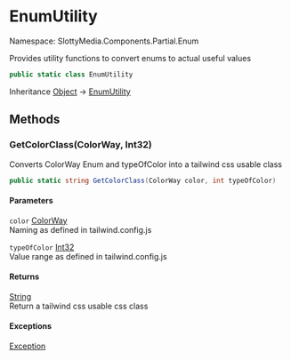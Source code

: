 # EnumUtility

Namespace: SlottyMedia.Components.Partial.Enum

Provides utility functions to convert enums to actual useful values

```csharp
public static class EnumUtility
```

Inheritance [Object](https://docs.microsoft.com/en-us/dotnet/api/system.object) → [EnumUtility](./slottymedia.components.partial.enum.enumutility.md)

## Methods

### **GetColorClass(ColorWay, Int32)**

Converts ColorWay Enum and typeOfColor into a tailwind css usable class

```csharp
public static string GetColorClass(ColorWay color, int typeOfColor)
```

#### Parameters

`color` [ColorWay](./slottymedia.components.partial.enum.colorway.md)<br>
Naming as defined in tailwind.config.js

`typeOfColor` [Int32](https://docs.microsoft.com/en-us/dotnet/api/system.int32)<br>
Value range as defined in tailwind.config.js

#### Returns

[String](https://docs.microsoft.com/en-us/dotnet/api/system.string)<br>
Return a tailwind css usable css class

#### Exceptions

[Exception](https://docs.microsoft.com/en-us/dotnet/api/system.exception)<br>
